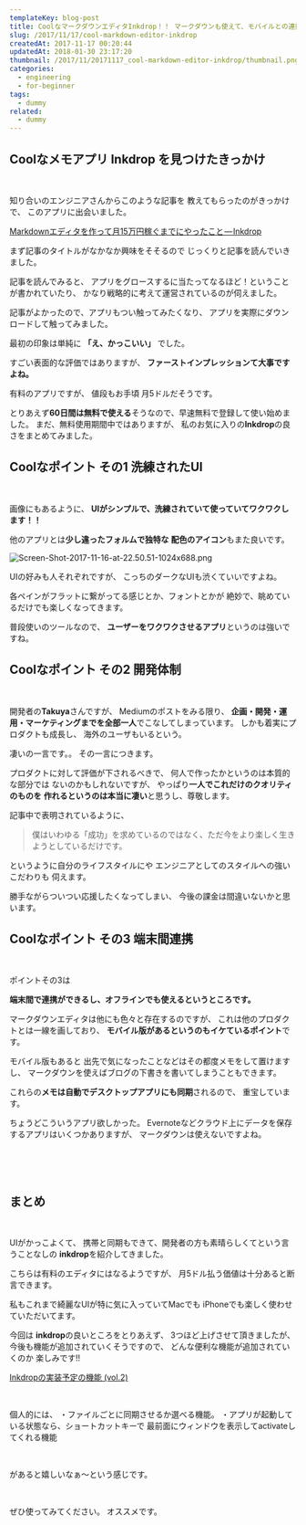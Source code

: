 ```yaml
---
templateKey: blog-post
title: CoolなマークダウンエディタInkdrop！！ マークダウンも使えて、モバイルとの連携もできる。
slug: /2017/11/17/cool-markdown-editor-inkdrop
createdAt: 2017-11-17 00:20:44
updatedAt: 2018-01-30 23:17:20
thumbnail: /2017/11/20171117_cool-markdown-editor-inkdrop/thumbnail.png
categories:
  - engineering
  - for-beginner
tags:
  - dummy
related:
  - dummy
---
```


<h2 class="chapter">Coolなメモアプリ Inkdrop を見つけたきっかけ</h2>
&nbsp;

知り合いのエンジニアさんからこのような記事を
教えてもらったのがきっかけで、
このアプリに出会いました。

<a href="https://blog.craftz.dog/how-i-built-a-markdown-editor-earning-1300-mo-profit-inkdrop-c6691eca7091">
Markdownエディタを作って月15万円稼ぐまでにやったこと — Inkdrop</a>

まず記事のタイトルがなかなか興味をそそるので
じっくりと記事を読んでいきました。

記事を読んでみると、
アプリをグロースするに当たってなるほど！ということが書かれていたり、
かなり戦略的に考えて運営されているのが伺えました。

記事がよかったので、アプリもつい触ってみたくなり、
アプリを実際にダウンロードして触ってみました。

最初の印象は単純に
<strong>「え、かっこいい」</strong>
でした。

すごい表面的な評価ではありますが、
<strong>ファーストインプレッションて大事ですよね。</strong>

有料のアプリですが、
値段もお手頃 月5ドルだそうです。

とりあえず<strong>60日間は無料で使える</strong>そうなので、早速無料で登録して使い始めました。
まだ、無料使用期間中ではありますが、
私のお気に入りの<strong>Inkdrop</strong>の良さをまとめてみました。

<div class="adsense"></div>
<h2 class="chapter">Coolなポイント その1 洗練されたUI</h2>
&nbsp;

画像にもあるように、
<strong>UIがシンプルで、洗練されていて使っていてワクワクします！！</strong>

他のアプリとは<strong>少し違ったフォルムで独特な</strong>
<strong> 配色のアイコン</strong>もまた良いです。

<img class="post-image" src="https://statics.ver-1-0.net/uploads/2017/11/20171117_cool-markdown-editor-inkdrop/Screen-Shot-2017-11-16-at-22.50.51-1024x688.png" alt="Screen-Shot-2017-11-16-at-22.50.51-1024x688.png"/>

UIの好みも人それぞれですが、
こっちのダークなUIも渋くていいですよね。

各ペインがフラットに繋がってる感じとか、フォントとかが
絶妙で、眺めているだけでも楽しくなってきます。

普段使いのツールなので、
<strong>ユーザーをワクワクさせるアプリ</strong>というのは強いですね。

<h2 class="chapter">Coolなポイント その2 開発体制</h2>
&nbsp;

開発者の<strong>Takuya</strong>さんですが、
Mediumのポストをみる限り、
<strong>企画・開発・運用・マーケティングまでを全部一人</strong>でこなしてしまっています。
しかも着実にプロダクトも成長し、
海外のユーザもいるという。

凄いの一言です。。
その一言につきます。

プロダクトに対して評価が下されるべきで、
何人で作ったかというのは本質的な部分では
ないのかもしれないですが、
やっぱり<strong>一人でこれだけのクオリティのものを</strong>
<strong> 作れるというのは本当に凄い</strong>と思うし、尊敬します。

記事中で表明されているように、
<blockquote>僕はいわゆる「成功」を求めているのではなく、ただ今をより楽しく生きようとしているだけです。</blockquote>
というように自分のライフスタイルにや
エンジニアとしてのスタイルへの強いこだわりも
伺えます。

勝手ながらついつい応援したくなってしまい、
今後の課金は間違いないかと思います。

<div class="mid-article"></div>
<h2 class="chapter">Coolなポイント その3 端末間連携</h2>
&nbsp;

ポイントその3は

<strong>端末間で連携ができるし、オフラインでも使えるというところです。</strong>

マークダウンエディタは他にも色々と存在するのですが、
これは他のプロダクトとは一線を画しており、
<strong>モバイル版があるというのもイケているポイント</strong>です。

モバイル版もあると
出先で気になったことなどはその都度メモをして置けますし、
マークダウンを使えばブログの下書きを書いてしまうこともできます。

これらの<strong>メモは自動でデスクトップアプリにも同期</strong>されるので、
重宝しています。

ちょうどこういうアプリ欲しかった。
Evernoteなどクラウド上にデータを保存するアプリはいくつかありますが、
マークダウンは使えないですよね。

&nbsp;

&nbsp;
<h2 class="chapter">まとめ</h2>
&nbsp;

UIがかっこよくて、
携帯と同期もできて、開発者の方も素晴らしくてという言うことなしの
<strong>inkdrop</strong>を紹介してきました。

こちらは有料のエディタにはなるようですが、
月5ドル払う価値は十分あると断言できます。

私もこれまで綺麗なUIが特に気に入っていてMacでも
iPhoneでも楽しく使わせていただいてます。

今回は
<strong>inkdrop</strong>の良いところをとりあえず、
3つほど上げさせて頂きましたが、
今後も機能が追加されていくそうですので、
どんな便利な機能が追加されていくのか
楽しみです!!

<a href="https://blog.craftz.dog/the-next-roadmap-of-inkdrop-vol-2-ec04a81cc3a7">Inkdropの実装予定の機能 (vol.2)</a>

&nbsp;

個人的には、
・ファイルごとに同期させるか選べる機能。
・アプリが起動している状態なら、ショートカットキーで
最前面にウィンドウを表示してactivateしてくれる機能

&nbsp;

があると嬉しいなぁ〜という感じです。

&nbsp;

ぜひ使ってみてください。
オススメです。

&nbsp;

<div class="after-article"></div>
